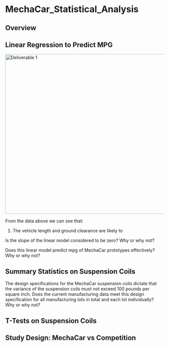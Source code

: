 # MechaCar_Statistical_Analysis

## Overview


## Linear Regression to Predict MPG

<img width="508" alt="Deliverable 1" src="https://user-images.githubusercontent.com/100978922/174683137-23b37ac6-589b-4b28-9719-261f94677768.png">

From the data above we can see that:

1. The vehicle length and ground clearance are likely to  


Is the slope of the linear model considered to be zero? Why or why not?


Does this linear model predict mpg of MechaCar prototypes effectively? Why or why not?


## Summary Statistics on Suspension Coils
The design specifications for the MechaCar suspension coils dictate that the variance of the suspension coils must not exceed 100 pounds per square inch. Does the current manufacturing data meet this design specification for all manufacturing lots in total and each lot individually? Why or why not?


## T-Tests on Suspension Coils


## Study Design: MechaCar vs Competition

